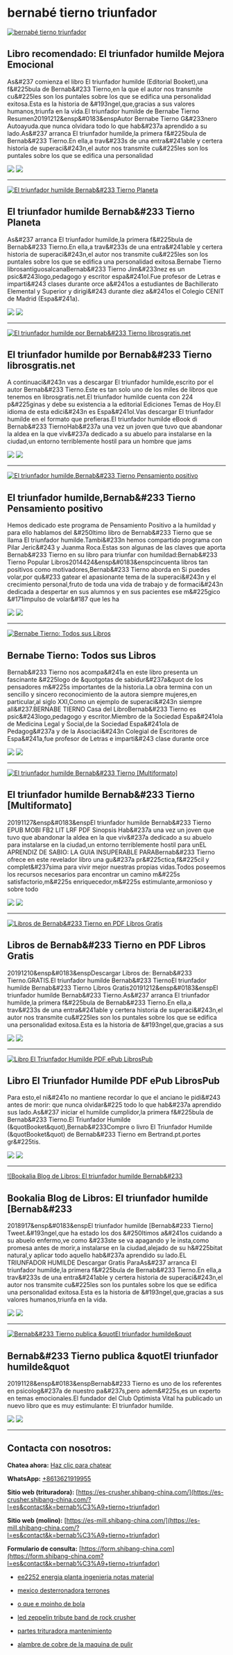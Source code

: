 # bernabé tierno triunfador

<a href="https://swt.shibang-china.com/?l=es&img&k=bernab%C3%A9+tierno+triunfador" target="_blank">![bernabé tierno triunfador](http://static.shibang-china.com/all-800x300/898.jpg)</a>

## Libro recomendado: El triunfador humilde Mejora Emocional
As&#237 comienza el libro El triunfador humilde (Editorial Booket),una f&#225bula de Bernab&#233 Tierno,en la que el autor nos transmite cu&#225les son los puntales sobre los que se edifica una personalidad exitosa.Esta es la historia de &#193ngel,que,gracias a sus valores humanos,triunfa en la vida.El triunfador humilde de Bernabe Tierno Resumen20191212&ensp&#0183&enspAutor Bernabe Tierno G&#233nero Autoayuda.que nunca olvidara todo lo que hab&#237a aprendido a su lado.As&#237 arranca El triunfador humilde,la primera f&#225bula de Bernab&#233 Tierno.En ella,a trav&#233s de una entra&#241able y certera historia de superaci&#243n,el autor nos transmite cu&#225les son los puntales sobre los que se edifica una personalidad


<a href="https://whatsapp.shibangsoft.com/WhatsApp.php" target="_blank" title="WhatsApp">![](http://static.shibang-china.com/icon/whatsapp.png)</a> <a href="https://swt.shibang-china.com/?l=es&icon&k=bernab%C3%A9+tierno+triunfador" target="_blank">![](http://static.shibang-china.com/icon/chat-es.png)</a>

---

<a href="https://swt.shibang-china.com/?l=es&img&k=bernab%C3%A9+tierno+triunfador" target="_blank">![El triunfador humilde Bernab&#233 Tierno Planeta](http://static.shibang-china.com/all-800x300/1423.jpg)</a>

## El triunfador humilde Bernab&#233 Tierno Planeta
As&#237 arranca El triunfador humilde,la primera f&#225bula de Bernab&#233 Tierno.En ella,a trav&#233s de una entra&#241able y certera historia de superaci&#243n,el autor nos transmite cu&#225les son los puntales sobre los que se edifica una personalidad exitosa.Bernabe Tierno librosantiguosalcanaBernab&#233 Tierno Jim&#233nez es un psic&#243logo,pedagogo y escritor espa&#241ol.Fue profesor de Letras e imparti&#243 clases durante orce a&#241os a estudiantes de Bachillerato Elemental y Superior y dirigi&#243 durante diez a&#241os el Colegio CENIT de Madrid (Espa&#241a).


<a href="https://whatsapp.shibangsoft.com/WhatsApp.php" target="_blank" title="WhatsApp">![](http://static.shibang-china.com/icon/whatsapp.png)</a> <a href="https://swt.shibang-china.com/?l=es&icon&k=bernab%C3%A9+tierno+triunfador" target="_blank">![](http://static.shibang-china.com/icon/chat-es.png)</a>

---

<a href="https://swt.shibang-china.com/?l=es&img&k=bernab%C3%A9+tierno+triunfador" target="_blank">![El triunfador humilde por Bernab&#233 Tierno librosgratis.net](http://static.shibang-china.com/all-800x300/349.jpg)</a>

## El triunfador humilde por Bernab&#233 Tierno librosgratis.net
A continuaci&#243n vas a descargar El triunfador humilde,escrito por el autor Bernab&#233 Tierno.Este es tan solo uno de los miles de libros que tenemos en librosgratis.net.El triunfador humilde cuenta con 224 p&#225ginas y debe su existencia a la editorial Ediciones Temas de Hoy.El idioma de esta edici&#243n es Espa&#241ol.Vas descargar El triunfador humilde en el formato que prefieras.El triunfador humilde eBook di Bernab&#233 TiernoHab&#237a una vez un joven que tuvo que abandonar la aldea en la que viv&#237a dedicado a su abuelo para instalarse en la ciudad,un entorno terriblemente hostil para un hombre que jams


<a href="https://whatsapp.shibangsoft.com/WhatsApp.php" target="_blank" title="WhatsApp">![](http://static.shibang-china.com/icon/whatsapp.png)</a> <a href="https://swt.shibang-china.com/?l=es&icon&k=bernab%C3%A9+tierno+triunfador" target="_blank">![](http://static.shibang-china.com/icon/chat-es.png)</a>

---

<a href="https://swt.shibang-china.com/?l=es&img&k=bernab%C3%A9+tierno+triunfador" target="_blank">![El triunfador humilde,Bernab&#233 Tierno Pensamiento positivo](http://static.shibang-china.com/all-800x300/432.jpg)</a>

## El triunfador humilde,Bernab&#233 Tierno Pensamiento positivo
Hemos dedicado este programa de Pensamiento Positivo a la humildad y para ello hablamos del &#250ltimo libro de Bernab&#233 Tierno que se llama El triunfador humilde.Tambi&#233n hemos compartido programa con Pilar Jeric&#243 y Juanma Roca.Estas son algunas de las claves que aporta Bernab&#233 Tierno en su libro para triunfar con humildad:Bernab&#233 Tierno Popular Libros2014424&ensp&#0183&enspcincuenta libros tan positivos como motivadores,Bernab&#233 Tierno aborda en Si puedes volar,por qu&#233 gatear el apasionante tema de la superaci&#243n y el crecimiento personal,fruto de toda una vida de trabajo y de formaci&#243n dedicada a despertar en sus alumnos y en sus pacientes ese m&#225gico &#171impulso de volar&#187 que les ha


<a href="https://whatsapp.shibangsoft.com/WhatsApp.php" target="_blank" title="WhatsApp">![](http://static.shibang-china.com/icon/whatsapp.png)</a> <a href="https://swt.shibang-china.com/?l=es&icon&k=bernab%C3%A9+tierno+triunfador" target="_blank">![](http://static.shibang-china.com/icon/chat-es.png)</a>

---

<a href="https://swt.shibang-china.com/?l=es&img&k=bernab%C3%A9+tierno+triunfador" target="_blank">![Bernabe Tierno: Todos sus Libros](http://static.shibang-china.com/all-800x300/473.jpg)</a>

## Bernabe Tierno: Todos sus Libros
Bernab&#233 Tierno nos acompa&#241a en este libro presenta un fascinante &#225logo de &quotgotas de sabidur&#237a&quot de los pensadores m&#225s importantes de la historia.La obra termina con un sencillo y sincero reconocimiento de la autora siempre mujeres,en particular,al siglo XXI,Como un ejemplo de superaci&#243n siempre all&#237.BERNABE TIERNO Casa del LibroBernab&#233 Tierno es psic&#243logo,pedagogo y escritor.Miembro de la Sociedad Espa&#241ola de Medicina Legal y Social,de la Sociedad Espa&#241ola de Pedagog&#237a y de la Asociaci&#243n Colegial de Escritores de Espa&#241a,fue profesor de Letras e imparti&#243 clase durante orce


<a href="https://whatsapp.shibangsoft.com/WhatsApp.php" target="_blank" title="WhatsApp">![](http://static.shibang-china.com/icon/whatsapp.png)</a> <a href="https://swt.shibang-china.com/?l=es&icon&k=bernab%C3%A9+tierno+triunfador" target="_blank">![](http://static.shibang-china.com/icon/chat-es.png)</a>

---

<a href="https://swt.shibang-china.com/?l=es&img&k=bernab%C3%A9+tierno+triunfador" target="_blank">![El triunfador humilde Bernab&#233 Tierno [Multiformato]](http://static.shibang-china.com/all-800x300/424.jpg)</a>

## El triunfador humilde Bernab&#233 Tierno [Multiformato]
20191127&ensp&#0183&enspEl triunfador humilde Bernab&#233 Tierno EPUB MOBI FB2 LIT LRF PDF Sinopsis Hab&#237a una vez un joven que tuvo que abandonar la aldea en la que viv&#237a dedicado a su abuelo para instalarse en la ciudad,un entorno terriblemente hostil para unEL APRENDIZ DE SABIO: LA GUIA INSUPERABLE PARABernab&#233 Tierno ofrece en este revelador libro una gu&#237a pr&#225ctica,f&#225cil y complet&#237sima para vivir mejor nuestras propias vidas.Todos poseemos los recursos necesarios para encontrar un camino m&#225s satisfactorio,m&#225s enriquecedor,m&#225s estimulante,armonioso y sobre todo


<a href="https://whatsapp.shibangsoft.com/WhatsApp.php" target="_blank" title="WhatsApp">![](http://static.shibang-china.com/icon/whatsapp.png)</a> <a href="https://swt.shibang-china.com/?l=es&icon&k=bernab%C3%A9+tierno+triunfador" target="_blank">![](http://static.shibang-china.com/icon/chat-es.png)</a>

---

<a href="https://swt.shibang-china.com/?l=es&img&k=bernab%C3%A9+tierno+triunfador" target="_blank">![Libros de Bernab&#233 Tierno en PDF Libros Gratis](http://static.shibang-china.com/all-800x300/723.jpg)</a>

## Libros de Bernab&#233 Tierno en PDF Libros Gratis
20191210&ensp&#0183&enspDescargar Libros de: Bernab&#233 Tierno.GRATIS.El triunfador humilde Bernab&#233 TiernoEl triunfador humilde Bernab&#233 Tierno Libros Gratis20191212&ensp&#0183&enspEl triunfador humilde Bernab&#233 Tierno.As&#237 arranca El triunfador humilde,la primera f&#225bula de Bernab&#233 Tierno.En ella,a trav&#233s de una entra&#241able y certera historia de superaci&#243n,el autor nos transmite cu&#225les son los puntales sobre los que se edifica una personalidad exitosa.Esta es la historia de &#193ngel,que,gracias a sus


<a href="https://whatsapp.shibangsoft.com/WhatsApp.php" target="_blank" title="WhatsApp">![](http://static.shibang-china.com/icon/whatsapp.png)</a> <a href="https://swt.shibang-china.com/?l=es&icon&k=bernab%C3%A9+tierno+triunfador" target="_blank">![](http://static.shibang-china.com/icon/chat-es.png)</a>

---

<a href="https://swt.shibang-china.com/?l=es&img&k=bernab%C3%A9+tierno+triunfador" target="_blank">![Libro El Triunfador Humilde PDF ePub LibrosPub](http://static.shibang-china.com/all-800x300/125.jpg)</a>

## Libro El Triunfador Humilde PDF ePub LibrosPub
Para esto,el ni&#241o no mantiene recordar lo que el anciano le pidi&#243 antes de morir: que nunca olvidar&#225 todo lo que hab&#237a aprendido sus lado.As&#237 iniciar el humilde cumplidor,la primera f&#225bula de Bernab&#233 Tierno.El Triunfador Humilde (&quotBooket&quot),Bernab&#233Compre o livro El Triunfador Humilde (&quotBooket&quot) de Bernab&#233 Tierno em Bertrand.pt.portes gr&#225tis.


<a href="https://whatsapp.shibangsoft.com/WhatsApp.php" target="_blank" title="WhatsApp">![](http://static.shibang-china.com/icon/whatsapp.png)</a> <a href="https://swt.shibang-china.com/?l=es&icon&k=bernab%C3%A9+tierno+triunfador" target="_blank">![](http://static.shibang-china.com/icon/chat-es.png)</a>

---

<a href="https://swt.shibang-china.com/?l=es&img&k=bernab%C3%A9+tierno+triunfador" target="_blank">![Bookalia Blog de Libros: El triunfador humilde [Bernab&#233](http://static.shibang-china.com/all-800x300/51.jpg)</a>

## Bookalia Blog de Libros: El triunfador humilde [Bernab&#233
2018917&ensp&#0183&enspEl triunfador humilde [Bernab&#233 Tierno] Tweet.&#193ngel,que ha estado los dos &#250ltimos a&#241os cuidando a su abuelo enfermo,ve como &#233ste se va apagando y le insta,como promesa antes de morir,a instalarse en la ciudad,alejado de su h&#225bitat natural,y aplicar todo aquello hab&#237a aprendido su lado.EL TRIUNFADOR HUMILDE Descargar Gratis ParaAs&#237 arranca El triunfador humilde,la primera f&#225bula de Bernab&#233 Tierno.En ella,a trav&#233s de una entra&#241able y certera historia de superaci&#243n,el autor nos transmite cu&#225les son los puntales sobre los que se edifica una personalidad exitosa.Esta es la historia de &#193ngel,que,gracias a sus valores humanos,triunfa en la vida.


<a href="https://whatsapp.shibangsoft.com/WhatsApp.php" target="_blank" title="WhatsApp">![](http://static.shibang-china.com/icon/whatsapp.png)</a> <a href="https://swt.shibang-china.com/?l=es&icon&k=bernab%C3%A9+tierno+triunfador" target="_blank">![](http://static.shibang-china.com/icon/chat-es.png)</a>

---

<a href="https://swt.shibang-china.com/?l=es&img&k=bernab%C3%A9+tierno+triunfador" target="_blank">![Bernab&#233 Tierno publica &quotEl triunfador humilde&quot](http://static.shibang-china.com/all-800x300/758.jpg)</a>

## Bernab&#233 Tierno publica &quotEl triunfador humilde&quot
20191128&ensp&#0183&enspBernab&#233 Tierno es uno de los referentes en psicolog&#237a de nuestro pa&#237s,pero adem&#225s,es un experto en temas emocionales.El fundador del Club Optimista Vital ha publicado un nuevo libro que es muy estimulante: El triunfador humilde.

<a href="https://whatsapp.shibangsoft.com/WhatsApp.php" target="_blank" title="WhatsApp">![](http://static.shibang-china.com/icon/whatsapp.png)</a> <a href="https://swt.shibang-china.com/?l=es&icon&k=bernab%C3%A9+tierno+triunfador" target="_blank">![](http://static.shibang-china.com/icon/chat-es.png)</a>

---
## Contacta con nosotros:

**Chatea ahora:** [Haz clic para chatear](https://swt.shibang-china.com?l=es&contact&k=bernab%C3%A9+tierno+triunfador)

**WhatsApp:**  [+8613621919955](https://whatsapp.shibangsoft.com/WhatsApp.php)

**Sitio web (trituradora):** [https://es-crusher.shibang-china.com/](https://es-crusher.shibang-china.com/?l=es&contact&k=bernab%C3%A9+tierno+triunfador)

**Sitio web (molino):** [https://es-mill.shibang-china.com/](https://es-mill.shibang-china.com/?l=es&contact&k=bernab%C3%A9+tierno+triunfador)

**Formulario de consulta:** [https://form.shibang-china.com](https://form.shibang-china.com?l=es&contact&k=bernab%C3%A9+tierno+triunfador)

* [ee2252 energia planta ingenieria notas material](../63/ee2252%20energia%20planta%20ingenieria%20notas%20material.md)

* [mexico desterronadora terrones](../60/mexico%20desterronadora%20terrones.md)

* [o que e moinho de bola](../52/o%20que%20e%20moinho%20de%20bola.md)

* [led zeppelin tribute band de rock crusher](../56/led%20zeppelin%20tribute%20band%20de%20rock%20crusher.md)

* [partes trituradora mantenimiento](../51/partes%20trituradora%20mantenimiento.md)

* [alambre de cobre de la maquina de pulir](../53/alambre%20de%20cobre%20de%20la%20maquina%20de%20pulir.md)